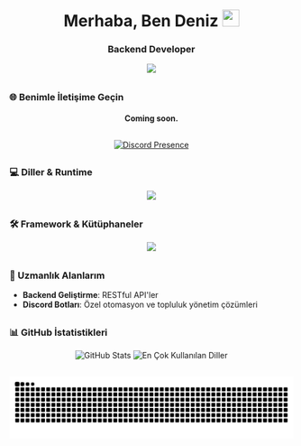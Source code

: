 <div align="center">

<h1>Merhaba, Ben Deniz <img src="https://raw.githubusercontent.com/MartinHeinz/MartinHeinz/master/wave.gif" width="30px" height="30px" /></h1>

<div align="center">
    <h3>Backend Developer</h3>
    <img src="https://komarev.com/ghpvc/?username=vrdons&color=blue"/>
</div>
<h2></h2>

<div align="left"> <h3><strong>🌐 Benimle İletişime Geçin</strong></h3></div>
<div align="center">
  <h4>Coming soon.</h4>
</div>

<h2></h2>

[![Discord Presence](https://lanyard.cnrad.dev/api/1112945015132536943)](https://discord.com/users/1112945015132536943)
<h2></h2>
<div align="left"> <h3><strong>💻 Diller & Runtime</strong></h3></div>
<div align="center">
    <img src="https://skillicons.dev/icons?i=js,ts,python,nodejs,bun" />
</div>

<h2></h2>
<div align="left"> <h3><strong>🛠️ Framework & Kütüphaneler</strong></h3></div>
<div align="center">
    <img src="https://skillicons.dev/icons?i=nextjs,react,discordjs,tailwind" />
</div>

<h2></h2>

<h2></h2>
<div align="left"><h3><strong>🎯 Uzmanlık Alanlarım</strong></h3>

- **Backend Geliştirme**: RESTful API'ler
- **Discord Botları**: Özel otomasyon ve topluluk yönetim çözümleri
</div>
<h2></h2>
<div align="left"> <h3><strong>📊 GitHub İstatistikleri</strong></h3></div>
<div align="center">
  <img src="https://github-readme-stats.vercel.app/api?username=vrdons&show_icons=true&theme=transparent&hide_border=true&locale=tr" alt="GitHub Stats" />
  <img src="https://github-readme-stats.vercel.app/api/top-langs/?username=vrdons&theme=transparent&hide_border=true&show_icons=true&layout=compact&locale=tr" alt="En Çok Kullanılan Diller" />
</div>

<h2></h2>
<img src="https://raw.githubusercontent.com/vrdons/vrdons/refs/heads/output/github-contribution-grid-snake.svg"/>
<h2></h2>
</div>

